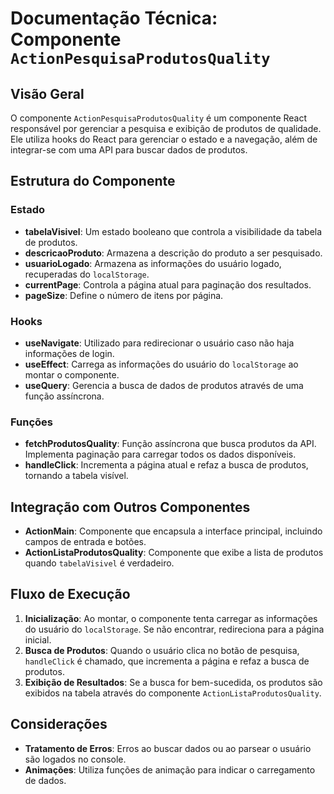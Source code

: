 # Documentação Técnica: Componente `ActionPesquisaProdutosQuality`

## Visão Geral

O componente `ActionPesquisaProdutosQuality` é um componente React responsável por gerenciar a pesquisa e exibição de produtos de qualidade. Ele utiliza hooks do React para gerenciar o estado e a navegação, além de integrar-se com uma API para buscar dados de produtos.

## Estrutura do Componente

### Estado

- **tabelaVisivel**: Um estado booleano que controla a visibilidade da tabela de produtos.
- **descricaoProduto**: Armazena a descrição do produto a ser pesquisado.
- **usuarioLogado**: Armazena as informações do usuário logado, recuperadas do `localStorage`.
- **currentPage**: Controla a página atual para paginação dos resultados.
- **pageSize**: Define o número de itens por página.

### Hooks

- **useNavigate**: Utilizado para redirecionar o usuário caso não haja informações de login.
- **useEffect**: Carrega as informações do usuário do `localStorage` ao montar o componente.
- **useQuery**: Gerencia a busca de dados de produtos através de uma função assíncrona.

### Funções

- **fetchProdutosQuality**: Função assíncrona que busca produtos da API. Implementa paginação para carregar todos os dados disponíveis.
- **handleClick**: Incrementa a página atual e refaz a busca de produtos, tornando a tabela visível.

## Integração com Outros Componentes

- **ActionMain**: Componente que encapsula a interface principal, incluindo campos de entrada e botões.
- **ActionListaProdutosQuality**: Componente que exibe a lista de produtos quando `tabelaVisivel` é verdadeiro.

## Fluxo de Execução

1. **Inicialização**: Ao montar, o componente tenta carregar as informações do usuário do `localStorage`. Se não encontrar, redireciona para a página inicial.
2. **Busca de Produtos**: Quando o usuário clica no botão de pesquisa, `handleClick` é chamado, que incrementa a página e refaz a busca de produtos.
3. **Exibição de Resultados**: Se a busca for bem-sucedida, os produtos são exibidos na tabela através do componente `ActionListaProdutosQuality`.

## Considerações

- **Tratamento de Erros**: Erros ao buscar dados ou ao parsear o usuário são logados no console.
- **Animações**: Utiliza funções de animação para indicar o carregamento de dados.